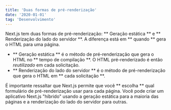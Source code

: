 ```yaml
---
title: 'Duas formas de pré-renderização'
date: '2020-01-01'
tag: 'Desenvolvimento'
---
```


Next.js tem duas formas de pré-renderização: ** Geração estática ** e ** Renderização do lado do servidor **. A diferença está em ** quando ** gera o HTML para uma página.

- ** Geração estática ** é o método de pré-renderização que gera o HTML no ** tempo de compilação **. O HTML pré-renderizado é então _reutilizado_ em cada solicitação.
- ** Renderização do lado do servidor ** é o método de pré-renderização que gera o HTML em ** cada solicitação **.

É importante ressaltar que Next.js permite que você ** escolha ** qual formulário de pré-renderização usar para cada página. Você pode criar um aplicativo Next.js "híbrido" usando a geração estática para a maioria das páginas e a renderização do lado do servidor para outras.
